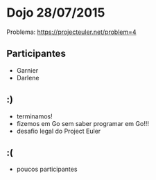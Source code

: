 # Dojo 28/07/2015

Problema: https://projecteuler.net/problem=4

## Participantes

- Garnier
- Darlene

## :)

- terminamos!
- fizemos em Go sem saber programar em Go!!!
- desafio legal do Project Euler

## :(

- poucos participantes
